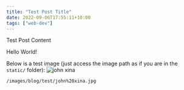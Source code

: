 ```yaml
---
title: "Test Post Title"
date: 2022-09-06T17:55:11+10:00
tags: ["web-dev"]
---
```


Test Post Content

Hello World!

Below is a test image (just access the image path as if you are in the `static/` folder):
![john xina](/images/blog/test/john%20xina.jpg)

`/images/blog/test/john%20xina.jpg`